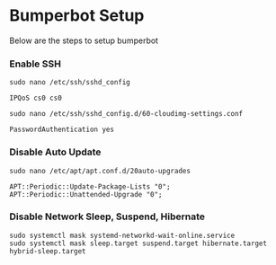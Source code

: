 # Bumperbot Setup
Below are the steps to setup bumperbot

### Enable SSH
```
sudo nano /etc/ssh/sshd_config
```
```
IPQoS cs0 cs0
```
```
sudo nano /etc/ssh/sshd_config.d/60-cloudimg-settings.conf
```
```
PasswordAuthentication yes
```

### Disable Auto Update
```
sudo nano /etc/apt/apt.conf.d/20auto-upgrades
```
```
APT::Periodic::Update-Package-Lists "0";
APT::Periodic::Unattended-Upgrade "0";
```
### Disable Network Sleep, Suspend, Hibernate
```
sudo systemctl mask systemd-networkd-wait-online.service
sudo systemctl mask sleep.target suspend.target hibernate.target hybrid-sleep.target
```
